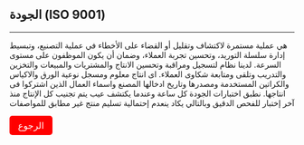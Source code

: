 ## الجودة (ISO 9001)
---
هي عملية مستمرة لاكتشاف وتقليل أو القضاء على الأخطاء في عملية التصنيع، وتبسيط إدارة سلسلة التوريد، وتحسين تجربة العملاء، وضمان
أن يكون الموظفون على مستوى السرعة. لدينا نظام لتسجيل ومراقبة وتحسين الانتاج والمشتريات والمبيعات والتخزين والتدريب وتلقى ومتابعة
شكاوى العملاء. اى انتاج معلوم ومسجل نوعية الورق والاكياس والكراتين المستخدمة ومصدرها وتاريخ ادخالها المصنع واسماء العمال الذين
اشتركوا فى انتاجها. نطبق اختبارات الجودة كل ساعة وعندما يكتشف عيب يتم تجنيب كل الإنتاج منذ آخر إختبار للفحص الدقيق وبالتالي يكاد ينعدم إحتمالية تسليم منتج غير مطابق للمواصفات

<a class="navlink" href="/">الرجوع</a>

<style>
.navlink{
  direction: rtl;
  display: inline-block;
  font-size: 16px;
  background-color: #FF0000;
  padding: 7px 15px;
  color: white;
  text-decoration: none;
  border-radius: 5px;
}
</style>
